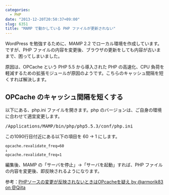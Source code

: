```yaml
---
categories:
  - PHP
date: "2013-12-20T20:50:37+09:00"
slug: 6351
title: "MAMP で動かしている PHP ファイルが更新されない"
---
```


WordPress を勉強するために、MAMP 2.2 でローカル環境を作成しています。ですが、PHP ファイルの内容を変更後、ブラウザの更新をしても内容が古いままで、困ってしまいました。

原因は、OPCache という PHP 5.5 から導入された PHP の高速化、CPU 負荷を軽減するための拡張モジュールが原因のようです。こちらのキャッシュ間隔を短くすれば解決します。

## OPCache のキャッシュ間隔を短くする

以下にある、php.ini ファイルを開きます。php のバージョンは、ご自身の環境に合わせて適宜変更します。

<pre>/Applications/MAMP/bin/php/php5.5.3/conf/php.ini</code></pre>

この1090行目付近にある以下の項目を 60 → 1 にします。

```
opcache.revalidate_freq=60
↓
opcache.revalidate_freq=1
```

編集後、MAMP の「サーバを停止」→「サーバを起動」すれば、PHP ファイルの内容を変更後、即反映されるようになります。

参考：[PHPソースの変更が反映されないときはOPcacheを疑え by @armorik83 on @Qiita](http://qiita.com/armorik83/items/bccb98a3e34e957894f2)

